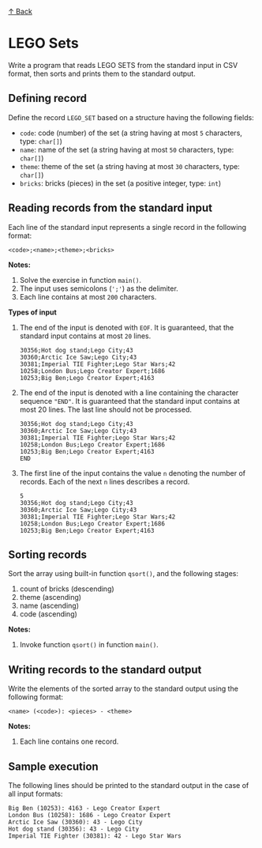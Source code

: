 [↑ Back](../../README.md)

# LEGO Sets

Write a program that reads LEGO SETS from the standard input in CSV format, then sorts and prints them to the standard output.

## Defining record

Define the record `LEGO_SET` based on a structure having the following fields:

* `code`: code (number) of the set (a string having at most `5` characters, type: `char[]`)
* `name`: name of the set (a string having at most `50` characters, type: `char[]`)
* `theme`: theme of the set (a string having at most `30` characters, type: `char[]`)
* `bricks`: bricks (pieces) in the set (a positive integer, type: `int`)


## Reading records from the standard input

Each line of the standard input represents a single record in the following format:

```
<code>;<name>;<theme>;<bricks>
```

**Notes:**

1. Solve the exercise in function `main()`.
4. The input uses semicolons (`';'`) as the delimiter.
5. Each line contains at most `200` characters.

**Types of input**

1. The end of the input is denoted with `EOF`. It is guaranteed, that the standard input contains at most `20` lines.

    ```
    30356;Hot dog stand;Lego City;43
    30360;Arctic Ice Saw;Lego City;43
    30381;Imperial TIE Fighter;Lego Star Wars;42
    10258;London Bus;Lego Creator Expert;1686
    10253;Big Ben;Lego Creator Expert;4163
    ```

2. The end of the input is denoted with a line containing the character sequence `"END"`. It is guaranteed that the standard input contains at most 20 lines. The last line should not be processed.

    ```
    30356;Hot dog stand;Lego City;43
    30360;Arctic Ice Saw;Lego City;43
    30381;Imperial TIE Fighter;Lego Star Wars;42
    10258;London Bus;Lego Creator Expert;1686
    10253;Big Ben;Lego Creator Expert;4163
    END
    ```

3. The first line of the input contains the value `n` denoting the number of records. Each of the next `n` lines describes a record.

    ```
    5
    30356;Hot dog stand;Lego City;43
    30360;Arctic Ice Saw;Lego City;43
    30381;Imperial TIE Fighter;Lego Star Wars;42
    10258;London Bus;Lego Creator Expert;1686
    10253;Big Ben;Lego Creator Expert;4163
    ```

## Sorting records

Sort the array using built-in function `qsort()`, and the following stages:

1. count of bricks (descending)
1. theme (ascending)
1. name (ascending)
1. code (ascending)

**Notes:**

1. Invoke function `qsort()` in function `main()`.

## Writing records to the standard output

Write the elements of the sorted array to the standard output using the following format:

```
<name> (<code>): <pieces> - <theme>
```

**Notes:**

1. Each line contains one record.

## Sample execution

The following lines should be printed to the standard output in the case of all input formats:

```
Big Ben (10253): 4163 - Lego Creator Expert
London Bus (10258): 1686 - Lego Creator Expert
Arctic Ice Saw (30360): 43 - Lego City
Hot dog stand (30356): 43 - Lego City
Imperial TIE Fighter (30381): 42 - Lego Star Wars
```